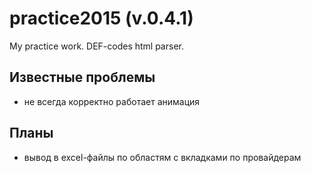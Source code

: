 # practice2015 (v.0.4.1)
My practice work. DEF-codes html parser.

## Известные проблемы

- не всегда корректно работает анимация

## Планы

- вывод в excel-файлы по областям с вкладками по провайдерам




